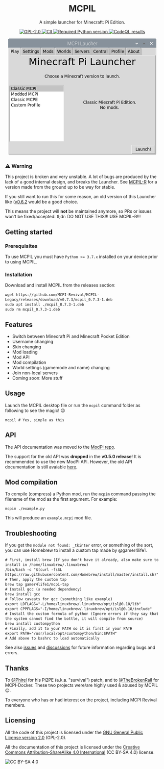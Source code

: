 <h1 align="center">MCPIL</h1>
<p align="center">
	A simple launcher for Minecraft: Pi Edition.
</p>
<p align="center">
	<a href="https://github.com/MCPI-Devs/MCPIL/blob/master/LICENSE">
		<img src="https://img.shields.io/github/license/MCPI-Devs/MCPIL?label=License" alt="GPL-2.0"></img>
	</a>
	<a href="https://bestpractices.coreinfrastructure.org/projects/4335">
		<img src="https://bestpractices.coreinfrastructure.org/projects/4335/badge" alt=CII Best Practices"></img>
	</a>																								   
	<a href="https://python.org">
		<img src="https://img.shields.io/badge/Python-%E2%89%A53.7.x-blue" alt="Required Python version"></img>
	</a>
	<a href="https://github.com/MCPI-Devs/MCPIL/actions?query=workflow%3ACodeQL">
		<img src="https://github.com/MCPI-Devs/MCPIL/workflows/CodeQL/badge.svg" alt="CodeQL results"></img>
	</a>
</p>
<p align="center">
	<img src="https://raw.githubusercontent.com/Alvarito050506/MCPIL/master/screenshot.png" alt="screenshot"></img>
</p>

### :warning: Warning

This project is broken and very unstable. A lot of bugs are produced by the lack of a good internal design, and breaks the Launcher. See [MCPIL-R](https://github.com/MCPI-Revival/MCPIL) for a version made from the ground up to be way for stable.

If you still want to run this for some reason, an old version of this Launcher like ([v0.6.2](https://github.com/MCPI-Devs/MCPIL/releases/tag/v0.6.2) would be a good choice.

This means the project will **not** be maintained anymore, so PRs or issues won't be fixed/accepted. tl;dr: DO NOT USE THIS!!! USE MCPIL-R!!!

## Getting started
### Prerequisites
To use MCPIL you must have `Python >= 3.7.x` installed on your device prior to using MCPIL.

### Installation
Download and install MCPIL from the releases section:
```shell
wget https://github.com/MCPI-Revival/MCPIL-Legacy/releases/download/v0.7.3/mcpil_0.7.3-1.deb
sudo apt install ./mcpil_0.7.3-1.deb
sudo rm mcpil_0.7.3-1.deb
```

## Features
 + Switch between Minecraft Pi and Minecraft Pocket Edition
 + Username changing
 + Skin changing
 + Mod loading
 + Mod API
 + Mod compilation
 + World settings (gamemode and name) changing
 + Join non-local servers
 + Coming soon: More stuff 

## Usage
Launch the MCPIL desktop file or run the `mcpil` command folder as following to see the magic! :wink:
```shell
mcpil # Yes, simple as this
```

## API
The API documentation was moved to the [ModPi repo](https://github.com/MCPI-Devs/modpi).

The support for the old API was **dropped** in the **v0.5.0 release**! It is recommended to use the new ModPi API. However, the old API documentation is still avaiable [here](https://github.com/MCPI-Devs/MCPIL/tree/3470fb73b81510f5e819a34c04cca6f86457c2b2#api).

## Mod compilation
To compile (compress) a Python mod, run the `mcpim` command passing the filename of the mod as the first argument. For example:
```shell
mcpim ./example.py
```
This will produce an `example.mcpi` mod file.

## Troubleshooting
If you get the `module not found: _tkinter` error, or something of the sort, you can use Homebrew to install a custom tap made by @gamer4life1.
```shell
# First, install brew (If you don't have it already, also make sure to install in /home/linuxbrew/.linuxbrew)
/bin/bash -c "$(curl -fsSL https://raw.githubusercontent.com/Homebrew/install/master/install.sh)"
# Then, apply the custom tap
brew tap gamer4life1/mcpi-tap
# Install gcc (a needed dependency)
brew install gcc
# Follow caveats for gcc (something like example)
export LDFLAGS="-L/home/linuxbrew/.linuxbrew/opt/isl@0.18/lib"
export CPPFLAGS="-I/home/linuxbrew/.linuxbrew/opt/isl@0.18/include"
# Install the custom formula of python (Ignore errors if they say that the system cannot find the bottle, it will compile from source)
brew install custompython
# Finally, add it to your PATH so it is first in your PATH
export PATH="/usr/local/opt/custompython/bin:$PATH"
# Add above to bashrc to load automatically
```

See also [issues](https://github.com/MCPI-Devs/MCPIL/issues) and [discussions](https://github.com/MCPI-Devs/MCPIL/discussions) for future information regarding bugs and errors.

## Thanks
To [@Phirel](https://www.minecraftforum.net/members/Phirel) for his Pi2PE (a.k.a. "survival") patch, and to [@TheBrokenRail](https://thebrokenrail.com) for MCPI-Docker. These two projects were/are highly used & abused by MCPIL :wink:.

To everyone who has or had interest on the project, including MCPI Revival members.

## Licensing
All the code of this project is licensed under the [GNU General Public License version 2.0](https://github.com/Alvarito050506/MCPIL/blob/master/LICENSE) (GPL-2.0).

All the documentation of this project is licensed under the [Creative Commons Attribution-ShareAlike 4.0 International](https://creativecommons.org/licenses/by-sa/4.0/) (CC BY-SA 4.0) license.

![CC BY-SA 4.0](https://i.creativecommons.org/l/by-sa/4.0/88x31.png)
